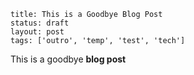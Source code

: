 ```
title: This is a Goodbye Blog Post
status: draft
layout: post
tags: ['outro', 'temp', 'test', 'tech']
```

This is a goodbye **blog post**